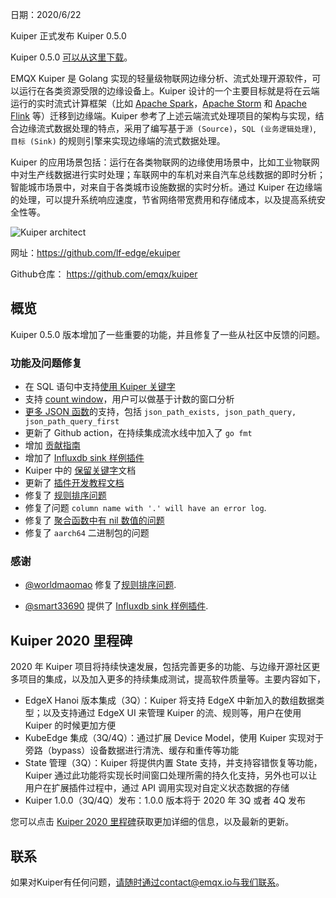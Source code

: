 日期：2020/6/22

Kuiper 正式发布 Kuiper 0.5.0

Kuiper 0.5.0 [可以从这里下载](https://github.com/emqx/kuiper/releases/tag/0.5.0)。

EMQX Kuiper 是 Golang 实现的轻量级物联网边缘分析、流式处理开源软件，可以运行在各类资源受限的边缘设备上。Kuiper 设计的一个主要目标就是将在云端运行的实时流式计算框架（比如 [Apache Spark](https://spark.apache.org/)，[Apache Storm](https://storm.apache.org/) 和 [Apache Flink](https://flink.apache.org/) 等）迁移到边缘端。Kuiper 参考了上述云端流式处理项目的架构与实现，结合边缘流式数据处理的特点，采用了编写基于`源 (Source)`，`SQL (业务逻辑处理)`, `目标 (Sink)` 的规则引擎来实现边缘端的流式数据处理。

Kuiper 的应用场景包括：运行在各类物联网的边缘使用场景中，比如工业物联网中对生产线数据进行实时处理；车联网中的车机对来自汽车总线数据的即时分析；智能城市场景中，对来自于各类城市设施数据的实时分析。通过 Kuiper 在边缘端的处理，可以提升系统响应速度，节省网络带宽费用和存储成本，以及提高系统安全性等。

![Kuiper architect](https://static.emqx.net/images/4681b3bc6324b943acf3f2038dffb1fe.png)

网址：https://github.com/lf-edge/ekuiper

Github仓库： https://github.com/emqx/kuiper

## 概览

Kuiper 0.5.0 版本增加了一些重要的功能，并且修复了一些从社区中反馈的问题。

### 功能及问题修复

- 在 SQL 语句中支持[使用 Kuiper 关键字](https://github.com/emqx/kuiper/issues/237) 
- 支持 [count window](https://github.com/emqx/kuiper/blob/master/docs/zh_CN/sqls/windows.md#count-window)，用户可以做基于计数的窗口分析
- [更多 JSON 函数](https://github.com/emqx/kuiper/blob/master/docs/zh_CN/json_expr.md#json-path-functions)的支持，包括 `json_path_exists, json_path_query, json_path_query_first`
- 更新了 Github action，在持续集成流水线中加入了 `go fmt` 
- 增加 [贡献指南](https://github.com/emqx/kuiper/blob/master/docs/CONTRIBUTING.md)
- 增加了 [Influxdb sink 样例插件](https://github.com/emqx/kuiper/blob/master/docs/zh_CN/plugins/sinks/influxdb.md)
- Kuiper 中的 [保留关键字](https://github.com/emqx/kuiper/blob/master/docs/zh_CN/sqls/lexical_elements.md)文档
- 更新了 [插件开发教程文档](https://github.com/emqx/kuiper/blob/master/docs/zh_CN/plugins/plugins_tutorial.md)
- 修复了 [规则排序问题](https://github.com/emqx/kuiper/issues/303)
- 修复了问题 `column name with '.' will have an error log`.  
- 修复了 [聚合函数中有 nil 数值的问题](https://github.com/emqx/kuiper/issues/294)
- 修复了 `aarch64` 二进制包的问题

### 感谢

- [@worldmaomao](https://github.com/worldmaomao) 修复了[规则排序问题](https://github.com/emqx/kuiper/issues/303).

- [@smart33690](https://github.com/smart33690) 提供了 [Influxdb sink 样例插件](https://github.com/emqx/kuiper/blob/master/docs/zh_CN/plugins/sinks/influxdb.md).

## Kuiper 2020 里程碑

2020 年 Kuiper 项目将持续快速发展，包括完善更多的功能、与边缘开源社区更多项目的集成，以及加入更多的持续集成测试，提高软件质量等。主要内容如下，

- EdgeX Hanoi 版本集成（3Q）：Kuiper 将支持 EdgeX 中新加入的数组数据类型；以及支持通过 EdgeX UI 来管理 Kuiper 的流、规则等，用户在使用 Kuiper 的时候更加方便
- KubeEdge 集成（3Q/4Q）：通过扩展 Device Model，使用 Kuiper 实现对于旁路（bypass）设备数据进行清洗、缓存和重传等功能
- State 管理（3Q）：Kuiper 将提供内置 State 支持，并支持容错恢复等功能，Kuiper 通过此功能将实现长时间窗口处理所需的持久化支持，另外也可以让用户在扩展插件过程中，通过 API 调用实现对自定义状态数据的存储
- Kuiper 1.0.0（3Q/4Q）发布：1.0.0 版本将于 2020 年 3Q 或者 4Q 发布

您可以点击 [Kuiper 2020 里程碑](https://github.com/emqx/kuiper/projects/1)获取更加详细的信息，以及最新的更新。

## 联系

如果对Kuiper有任何问题，请随时通过contact@emqx.io与我们联系。

